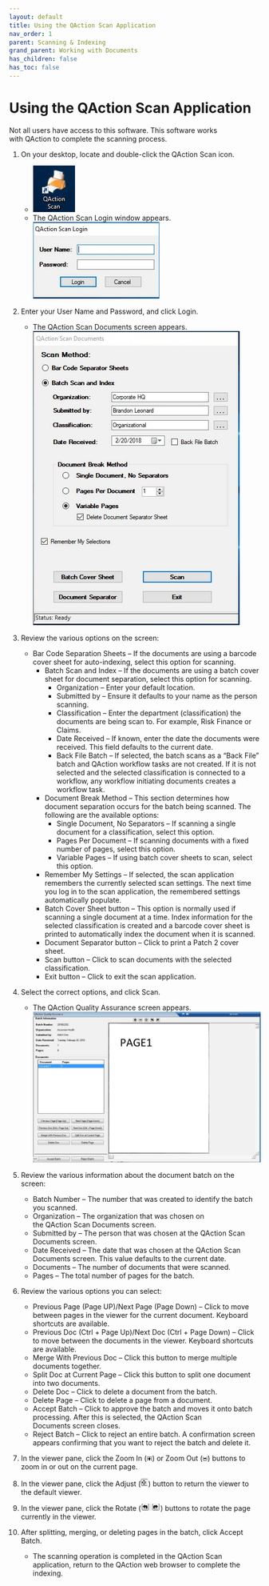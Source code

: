 ```yaml
---
layout: default
title: Using the QAction Scan Application
nav_order: 1
parent: Scanning & Indexing
grand_parent: Working with Documents
has_children: false
has_toc: false
---
```

# Using the QAction Scan Application

Not all users have access to this software. This software works with QAction to complete the scanning process.

1. On your desktop, locate and double-click the QAction Scan icon.  
    * ![](/assets/images/how-t-o-scan-icon.jpg)  
    * The QAction Scan Login window appears.  
    ![](/assets/images/how-to-scan-pdf-images_Page_1_Image_0001.jpg)

2. Enter your User Name and Password, and click Login.  
    * The QAction Scan Documents screen appears.  
    ![](/assets/images/how-to-scan-pdf-images_Page_1_Image_0002.jpg)

3. Review the various options on the screen:
    * Bar Code Separation Sheets – If the documents are using a barcode cover sheet for auto-indexing, select this option for scanning.
        * Batch Scan and Index – If the documents are using a batch cover sheet for document separation, select this option for scanning.  
            - Organization – Enter your default location.
            - Submitted by – Ensure it defaults to your name as the person scanning.
            - Classification – Enter the department (classification) the documents are being scan to. For example, Risk Finance or Claims.
            - Date Received – If known, enter the date the documents were received. This field defaults to the current date.
            - Back File Batch – If selected, the batch scans as a “Back File” batch and QAction workflow tasks are not created. If it is not selected and the selected classification is connected to a workflow, any workflow initiating documents creates a workflow task.
        - Document Break Method – This section determines how document separation occurs for the batch being scanned. The following are the available options:
            - Single Document, No Separators – If scanning a single document for a classification, select this option.
            - Pages Per Document – If scanning documents with a fixed number of pages, select this option.
            - Variable Pages – If using batch cover sheets to scan, select this option.
        - Remember My Settings – If selected, the scan application remembers the currently selected scan settings. The next time you log in to the scan application, the remembered settings automatically populate.
        - Batch Cover Sheet button – This option is normally used if scanning a single document at a time. Index information for the selected classification is created and a barcode cover sheet is printed to automatically index the document when it is scanned.
        - Document Separator button – Click to print a Patch 2 cover sheet.
        - Scan button – Click to scan documents with the selected classification.
        - Exit button – Click to exit the scan application.
            
4. Select the correct options, and click Scan.  
    * The QAction Quality Assurance screen appears.  
    ![](/assets/images/how-to-scan-pdf-images_Page_3_Image_0001.jpg)

5. Review the various information about the document batch on the screen:
    - Batch Number – The number that was created to identify the batch you scanned.
    - Organization – The organization that was chosen on the QAction Scan Documents screen.
    - Submitted by – The person that was chosen at the QAction Scan Documents screen.
    - Date Received – The date that was chosen at the QAction Scan Documents screen. This value defaults to the current date.
    - Documents – The number of documents that were scanned.
    - Pages – The total number of pages for the batch.
        
6. Review the various options you can select:
    - Previous Page (Page UP)/Next Page (Page Down) – Click to move between pages in the viewer for the current document. Keyboard shortcuts are available.
    - Previous Doc (Ctrl + Page Up)/Next Doc (Ctrl + Page Down) – Click to move between the documents in the viewer. Keyboard shortcuts are available.
    - Merge With Previous Doc – Click this button to merge multiple documents together.
    - Split Doc at Current Page – Click this button to split one document into two documents.
    - Delete Doc – Click to delete a document from the batch.
    - Delete Page – Click to delete a page from a document.
    - Accept Batch – Click to approve the batch and moves it onto batch processing. After this is selected, the QAction Scan Documents screen closes.
    - Reject Batch – Click to reject an entire batch. A confirmation screen appears confirming that you want to reject the batch and delete it.

7. In the viewer pane, click the Zoom In (![](/assets/images/zoom-in-icon.jpg)) or Zoom Out (![](/assets/images/zoomout-icon.jpg)) buttons to zoom in or out on the current page.

8. In the viewer pane, click the Adjust (![](/assets/images/adjust-icon.jpg)) button to return the viewer to the default viewer.

9. In the viewer pane, click the Rotate (![](/assets/images/rotate-icon.jpg)) buttons to rotate the page currently in the viewer.

10. After splitting, merging, or deleting pages in the batch, click Accept Batch.  
    * The scanning operation is completed in the QAction Scan application, return to the QAction web browser to complete the indexing.